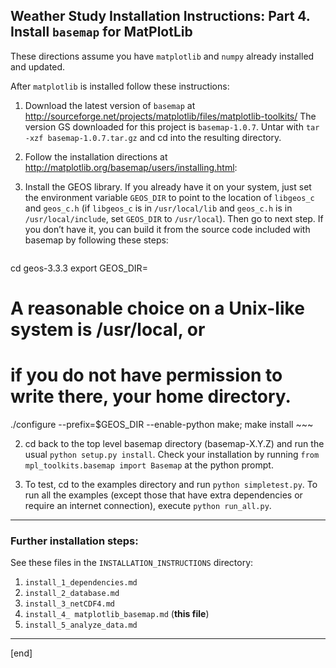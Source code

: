 ## Weather Study Installation Instructions: Part 4. Install `basemap` for MatPlotLib

These directions assume you have `matplotlib` and `numpy` already installed and updated.

After `matplotlib` is installed follow these instructions:

 1. Download the latest version of `basemap` at http://sourceforge.net/projects/matplotlib/files/matplotlib-toolkits/
The version GS downloaded for this project is `basemap-1.0.7`. Untar with `tar -xzf basemap-1.0.7.tar.gz` and cd into the resulting directory.

 1. Follow the installation directions at http://matplotlib.org/basemap/users/installing.html:

   2. Install the GEOS library. If you already have it on your system, just set the environment variable `GEOS_DIR` to point to the location of `libgeos_c` and `geos_c.h` (if `libgeos_c` is in `/usr/local/lib` and `geos_c.h` is in `/usr/local/include`, set `GEOS_DIR` to `/usr/local`). Then go to next step. If you don’t have it, you can build it from the source code included with basemap by following these steps:

        ~~~
cd geos-3.3.3
export GEOS_DIR=<where you want the libs and headers to go>
# A reasonable choice on a Unix-like system is /usr/local, or
# if you do not have permission to write there, your home directory.
./configure --prefix=$GEOS_DIR --enable-python
make; make install
        ~~~

   2. cd back to the top level basemap directory (basemap-X.Y.Z) and run the usual `python setup.py install`. Check your installation by running `from mpl_toolkits.basemap import Basemap` at the python prompt.

   2. To test, cd to the examples directory and run `python simpletest.py`. To run all the examples (except those that have extra dependencies or require an internet connection), execute `python run_all.py`.

---

### Further installation steps:

See these files in the `INSTALLATION_INSTRUCTIONS` directory:

 1. `install_1_dependencies.md`
 1. `install_2_database.md`
 1. `install_3_netCDF4.md`
 1. `install_4_ matplotlib_basemap.md` (**this file**)
 1. `install_5_analyze_data.md`

---

[end]
